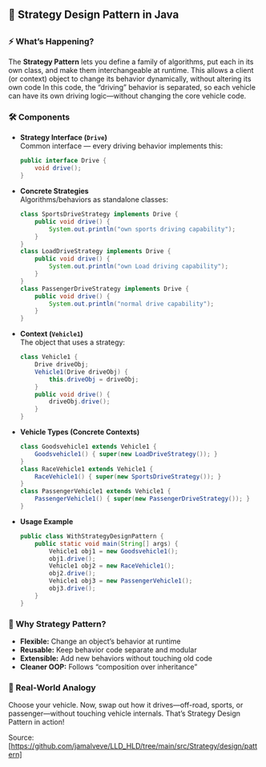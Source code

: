 

<h2>🚦 Strategy Design Pattern in Java <h2>


### ⚡ What’s Happening?
The **Strategy Pattern** lets you define a family of algorithms, put each in its own class, and make them interchangeable at runtime. 
This allows a client (or context) object to change its behavior dynamically, without altering its own code
In this code, the “driving” behavior is separated, so each vehicle can have its own driving logic—without changing the core vehicle code.

### 🛠️ Components

- **Strategy Interface (`Drive`)**  
  Common interface — every driving behavior implements this:
  ```java
  public interface Drive {
      void drive();
  }
  ```

- **Concrete Strategies**  
  Algorithms/behaviors as standalone classes:
  ```java
  class SportsDriveStrategy implements Drive {
      public void drive() {
          System.out.println("own sports driving capability");
      }
  }
  class LoadDriveStrategy implements Drive {
      public void drive() {
          System.out.println("own Load driving capability");
      }
  }
  class PassengerDriveStrategy implements Drive {
      public void drive() {
          System.out.println("normal drive capability");
      }
  }
  ```

- **Context (`Vehicle1`)**  
  The object that uses a strategy:
  ```java
  class Vehicle1 {
      Drive driveObj;
      Vehicle1(Drive driveObj) {
          this.driveObj = driveObj;
      }
      public void drive() {
          driveObj.drive();
      }
  }
  ```

- **Vehicle Types (Concrete Contexts)**
  ```java
  class Goodsvehicle1 extends Vehicle1 {
      Goodsvehicle1() { super(new LoadDriveStrategy()); }
  }
  class RaceVehicle1 extends Vehicle1 {
      RaceVehicle1() { super(new SportsDriveStrategy()); }
  }
  class PassengerVehicle1 extends Vehicle1 {
      PassengerVehicle1() { super(new PassengerDriveStrategy()); }
  }
  ```

- **Usage Example**
  ```java
  public class WithStrategyDesignPattern {
      public static void main(String[] args) {
          Vehicle1 obj1 = new Goodsvehicle1();
          obj1.drive();
          Vehicle1 obj2 = new RaceVehicle1();
          obj2.drive();
          Vehicle1 obj3 = new PassengerVehicle1();
          obj3.drive();
      }
  }
  ```

### 🌟 Why Strategy Pattern?
- **Flexible:** Change an object’s behavior at runtime  
- **Reusable:** Keep behavior code separate and modular  
- **Extensible:** Add new behaviors without touching old code  
- **Cleaner OOP:** Follows “composition over inheritance”

### 🚗 Real-World Analogy
Choose your vehicle. Now, swap out how it drives—off-road, sports, or passenger—without touching vehicle internals. That’s Strategy Design Pattern in action!

Source:[https://github.com/jamalveve/LLD_HLD/tree/main/src/Strategy/design/pattern]
